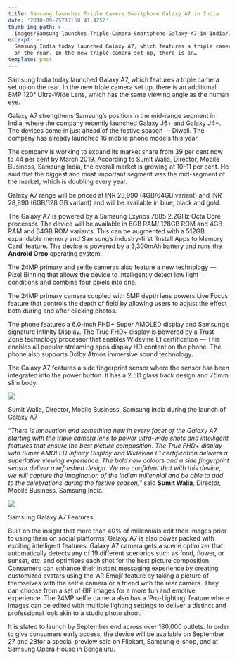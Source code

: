 ```yaml
---
title: Samsung launches Triple Camera Smartphone Galaxy A7 in India
date: '2018-09-25T17:58:41.425Z'
thumb_img_path: >-
  images/Samsung-launches-Triple-Camera-Smartphone-Galaxy-A7-in-India/1*Nz8jKezDzdO2l8uc7oDcJQ.jpeg
excerpt: >-
  Samsung India today launched Galaxy A7, which features a triple camera set up
  on the rear. In the new triple camera set up, there is an…
template: post
---
```

Samsung India today launched Galaxy A7, which features a triple camera set up on the rear. In the new triple camera set up, there is an additional 8MP 120° Ultra-Wide Lens, which has the same viewing angle as the human eye.

Galaxy A7 strengthens Samsung’s position in the mid-range segment in India, where the company recently launched Galaxy J6+ and Galaxy J4+. The devices come in just ahead of the festive season — Diwali. The company has already launched 16 mobile phone models this year.

The company is working to expand its market share from 39 per cent now to 44 per cent by March 2019. According to Sumit Walia, Director, Mobile Business, Samsung India, the overall market is growing at 10–11 per cent. He said that the biggest and most important segment was the mid-segment of the market, which is doubling every year.

Galaxy A7 range will be priced at INR 23,990 (4GB/64GB variant) and INR 28,990 (6GB/128 GB variant) and will be available in blue, black and gold.

The Galaxy A7 is powered by a Samsung Exynos 7885 2.2GHz Octa Core processor. The device will be available in 6GB RAM/ 128GB ROM and 4GB RAM and 64GB ROM variants. This can be augmented with a 512GB expandable memory and Samsung’s industry-first ‘Install Apps to Memory Card’ feature. The device is powered by a 3,300mAh battery and runs the **Android Oreo** operating system.

The 24MP primary and selfie cameras also feature a new technology — Pixel Binning that allows the device to intelligently detect low light conditions and combine four pixels into one.

The 24MP primary camera coupled with 5MP depth lens powers Live Focus feature that controls the depth of field by allowing users to adjust the effect both during and after clicking photos.

The phone features a 6.0-inch FHD+ Super AMOLED display and Samsung’s signature Infinity Display. The True FHD+ display is powered by a Trust Zone technology processor that enables Widevine L1 certification — This enables all popular streaming apps display HD content on the phone. The phone also supports Dolby Atmos immersive sound technology.

The Galaxy A7 features a side fingerprint sensor where the sensor has been integrated into the power button. It has a 2.5D glass back design and 7.5mm slim body.

![](/images/Samsung-launches-Triple-Camera-Smartphone-Galaxy-A7-in-India/1*Nz8jKezDzdO2l8uc7oDcJQ.jpeg)

<figcaption>Sumit Walia, Director, Mobile Business, Samsung India during the launch of Galaxy&nbsp;A7</figcaption>

“*There is innovation and something new in every facet of the Galaxy A7 starting with the triple camera lens to power ultra-wide shots and intelligent features that ensure the best picture composition. The True FHD+ display with Super AMOLED Infinity Display and Widevine L1 certification delivers a superlative viewing experience. The bold new colours and a side fingerprint sensor deliver a refreshed design. We are confident that with this device, we will capture the imagination of the Indian millennial and be able to add to the celebrations during the festive season,*” said **Sumit Walia**, Director, Mobile Business, Samsung India.

![](/images/Samsung-launches-Triple-Camera-Smartphone-Galaxy-A7-in-India/1*npG39asimuRRK1a17P08pQ.png)

<figcaption>Samsung Galaxy A7&nbsp;Features</figcaption>

Built on the insight that more than 40% of millennials edit their images prior to using them on social platforms, Galaxy A7 is also power packed with exciting intelligent features. Galaxy A7 camera gets a scene optimizer that automatically detects any of 19 different scenarios such as food, flower, or sunset, etc. and optimises each shot for the best picture composition. Consumers can enhance their instant messaging experience by creating customized avatars using the ‘AR Emoji’ feature by taking a picture of themselves with the selfie camera or a friend with the rear camera. They can choose from a set of GIF images for a more fun and emotive experience. The 24MP selfie camera also has a ‘Pro-Lighting’ feature where images can be edited with multiple lighting settings to deliver a distinct and professional look akin to a studio photo shoot.

It is slated to launch by September end across over 180,000 outlets. In order to give consumers early access, the device will be available on September 27 and 28for a special preview sale on Flipkart, Samsung e-shop, and at Samsung Opera House in Bengaluru.
